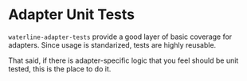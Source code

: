 # Adapter Unit Tests

`waterline-adapter-tests` provide a good layer of basic coverage for adapters.  Since usage is standarized, tests are highly reusable.

That said, if there is adapter-specific logic that you feel should be unit tested, this is the place to do it.

